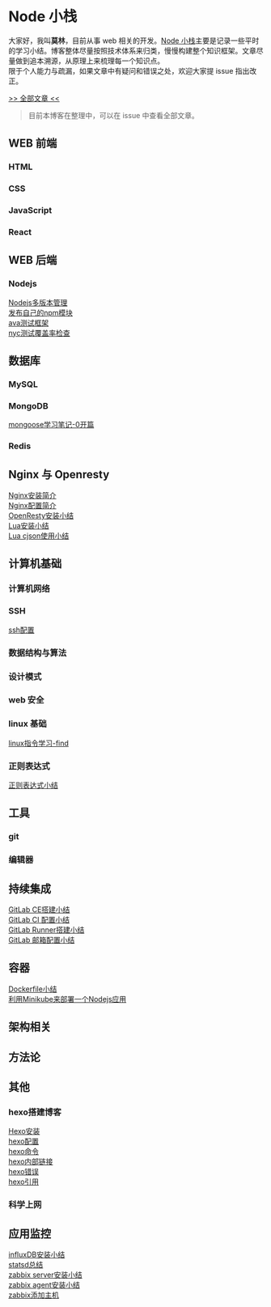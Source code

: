 # Node 小栈

大家好，我叫**莫林**，目前从事 web 相关的开发。[Node 小栈](http://blog.gezhiqiang.com)主要是记录一些平时的学习小结。博客整体尽量按照技术体系来归类，慢慢构建整个知识框架。文章尽量做到追本溯源，从原理上来梳理每一个知识点。  
限于个人能力与疏漏，如果文章中有疑问和错误之处，欢迎大家提 issue 指出改正。

[>> 全部文章 <<](https://github.com/gedennis/blog/issues)

> 目前本博客在整理中，可以在 issue 中查看全部文章。

## WEB 前端

### HTML

### CSS

### JavaScript

### React

## WEB 后端

### Nodejs
[Nodejs多版本管理](./02.web后端/1.Nodejs/1.node多版本管理.md)  
[发布自己的npm模块]()  
[ava测试框架]()  
[nyc测试覆盖率检查]()  
## 数据库
### MySQL

### MongoDB
[mongoose学习笔记-0开篇]()
### Redis

## Nginx 与 Openresty
[Nginx安装简介]()  
[Nginx配置简介]()  
[OpenResty安装小结]()  
[Lua安装小结]()  
[Lua cjson使用小结]()  
## 计算机基础

### 计算机网络
### SSH
[ssh配置]()  
### 数据结构与算法

### 设计模式

### web 安全

### linux 基础
[linux指令学习-find]()  
### 正则表达式
[正则表达式小结]()  
## 工具
### git
### 编辑器
## 持续集成
[GitLab CE搭建小结]()    
[GitLab CI 配置小结]()    
[GitLab Runner搭建小结]()    
[GitLab 邮箱配置小结]()   
## 容器
[Dockerfile小结]()    
[利用Minikube来部署一个Nodejs应用]()  
## 架构相关

## 方法论

## 其他
### hexo搭建博客
[Hexo安装]()  
[hexo配置]()  
[hexo命令]()  
[hexo内部链接]()  
[hexo错误]()  
[hexo引用]()  
### 科学上网

## 应用监控
[influxDB安装小结]()  
[statsd总结]()  
[zabbix server安装小结]()  
[zabbix agent安装小结]()  
[zabbix添加主机]()  
